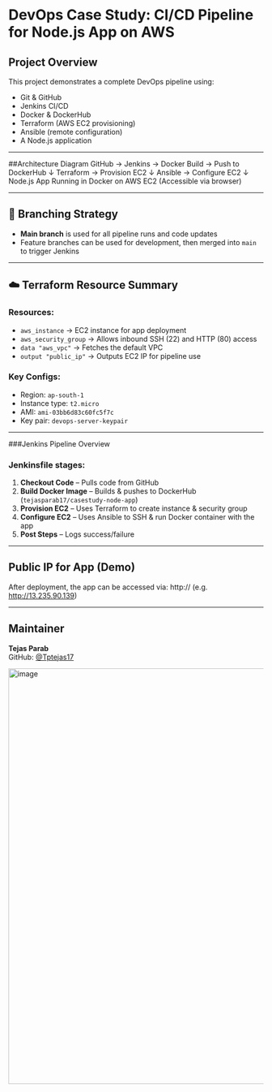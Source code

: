 # DevOps Case Study: CI/CD Pipeline for Node.js App on AWS

## Project Overview
This project demonstrates a complete DevOps pipeline using:
- Git & GitHub
- Jenkins CI/CD
- Docker & DockerHub
- Terraform (AWS EC2 provisioning)
- Ansible (remote configuration)
- A Node.js application

---

##Architecture Diagram
GitHub → Jenkins → Docker Build → Push to DockerHub
↓
Terraform → Provision EC2
↓
Ansible → Configure EC2
↓
Node.js App Running in Docker on AWS EC2 (Accessible via browser)

---

## 🌿 Branching Strategy

- **Main branch** is used for all pipeline runs and code updates
- Feature branches can be used for development, then merged into `main` to trigger Jenkins

---

## ☁️ Terraform Resource Summary

### Resources:
- `aws_instance` → EC2 instance for app deployment
- `aws_security_group` → Allows inbound SSH (22) and HTTP (80) access
- `data "aws_vpc"` → Fetches the default VPC
- `output "public_ip"` → Outputs EC2 IP for pipeline use

### Key Configs:
- Region: `ap-south-1`
- Instance type: `t2.micro`
- AMI: `ami-03bb6d83c60fc5f7c`
- Key pair: `devops-server-keypair`

---

###Jenkins Pipeline Overview

### Jenkinsfile stages:
1. **Checkout Code** – Pulls code from GitHub
2. **Build Docker Image** – Builds & pushes to DockerHub (`tejasparab17/casestudy-node-app`)
3. **Provision EC2** – Uses Terraform to create instance & security group
4. **Configure EC2** – Uses Ansible to SSH & run Docker container with the app
5. **Post Steps** – Logs success/failure

---

## Public IP for App (Demo)

After deployment, the app can be accessed via:
http://<your-latest-EC2-IP> (e.g. http://13.235.90.139)

---

## Maintainer

**Tejas Parab**  
GitHub: [@Tptejas17](https://github.com/Tptejas17)  

<img width="1394" height="819" alt="image" src="https://github.com/user-attachments/assets/f09134ac-e0a7-47b3-a60b-ce59b42aa2a5" />


